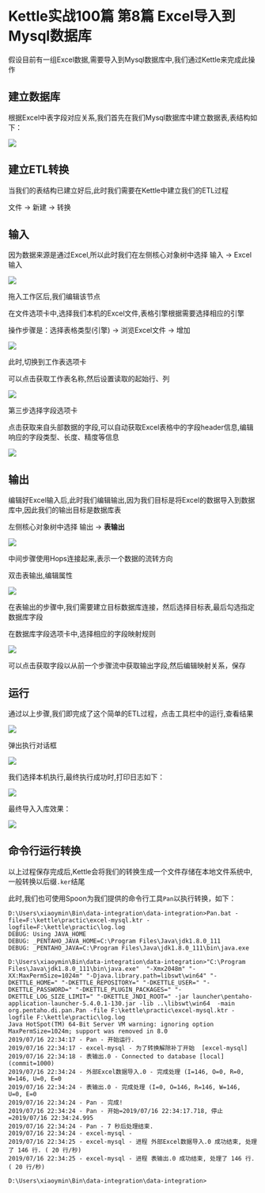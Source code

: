 # Kettle实战100篇 第8篇 Excel导入到Mysql数据库

假设目前有一组Excel数据,需要导入到Mysql数据库中,我们通过Kettle来完成此操作

## 建立数据库

根据Excel中表字段对应关系,我们首先在我们Mysql数据库中建立数据表,表结构如下：

![](2-1.png)

## 建立ETL转换

当我们的表结构已建立好后,此时我们需要在Kettle中建立我们的ETL过程

文件 -> 新建 -> 转换

## 输入

因为数据来源是通过Excel,所以此时我们在左侧核心对象树中选择 输入 -> Excel输入

![](2-2.png)

拖入工作区后,我们编辑该节点

在文件选项卡中,选择我们本机的Excel文件,表格引擎根据需要选择相应的引擎

操作步骤是：选择表格类型(引擎) -> 浏览Excel文件 -> 增加

![](2-3.png)

此时,切换到工作表选项卡

可以点击获取工作表名称,然后设置读取的起始行、列

![](2-4.png)

第三步选择字段选项卡

点击获取来自头部数据的字段,可以自动获取Excel表格中的字段header信息,编辑响应的字段类型、长度、精度等信息

![](2-5.png)

## 输出

编辑好Excel输入后,此时我们编辑输出,因为我们目标是将Excel的数据导入到数据库中,因此我们的输出目标是数据库表

左侧核心对象树中选择 输出 -> **表输出**

![](2-6.png)

中间步骤使用Hops连接起来,表示一个数据的流转方向

双击表输出,编辑属性

![](2-7.png)

在表输出的步骤中,我们需要建立目标数据库连接，然后选择目标表,最后勾选指定数据库字段

在数据库字段选项卡中,选择相应的字段映射规则

![](2-8.png)

可以点击获取字段以从前一个步骤流中获取输出字段,然后编辑映射关系，保存

## 运行

通过以上步骤,我们即完成了这个简单的ETL过程，点击工具栏中的运行,查看结果

![](2-9.png)

弹出执行对话框

![](2-10.png)

我们选择本机执行,最终执行成功时,打印日志如下：

![](2-11.png)

最终导入入库效果：

![](2-12.png)



## 命令行运行转换

以上过程保存完成后,Kettle会将我们的转换生成一个文件存储在本地文件系统中,一般转换以后缀`.ker`结尾

此时,我们也可使用Spoon为我们提供的命令行工具`Pan`以执行转换，如下：

```shell
D:\Users\xiaoymin\Bin\data-integration\data-integration>Pan.bat -file=F:\kettle\practic\excel-mysql.ktr -logfile=F:\kettle\practic\log.log
DEBUG: Using JAVA_HOME
DEBUG: _PENTAHO_JAVA_HOME=C:\Program Files\Java\jdk1.8.0_111
DEBUG: _PENTAHO_JAVA=C:\Program Files\Java\jdk1.8.0_111\bin\java.exe

D:\Users\xiaoymin\Bin\data-integration\data-integration>"C:\Program Files\Java\jdk1.8.0_111\bin\java.exe"  "-Xmx2048m" "-XX:MaxPermSize=1024m" "-Djava.library.path=libswt\win64" "-DKETTLE_HOME=" "-DKETTLE_REPOSITORY=" "-DKETTLE_USER=" "-DKETTLE_PASSWORD=" "-DKETTLE_PLUGIN_PACKAGES=" "-DKETTLE_LOG_SIZE_LIMIT=" "-DKETTLE_JNDI_ROOT=" -jar launcher\pentaho-application-launcher-5.4.0.1-130.jar -lib ..\libswt\win64  -main org.pentaho.di.pan.Pan -file F:\kettle\practic\excel-mysql.ktr -logfile F:\kettle\practic\log.log
Java HotSpot(TM) 64-Bit Server VM warning: ignoring option MaxPermSize=1024m; support was removed in 8.0
2019/07/16 22:34:17 - Pan - 开始运行.
2019/07/16 22:34:17 - excel-mysql - 为了转换解除补丁开始  [excel-mysql]
2019/07/16 22:34:18 - 表输出.0 - Connected to database [local] (commit=1000)
2019/07/16 22:34:24 - 外部Excel数据导入.0 - 完成处理 (I=146, O=0, R=0, W=146, U=0, E=0
2019/07/16 22:34:24 - 表输出.0 - 完成处理 (I=0, O=146, R=146, W=146, U=0, E=0
2019/07/16 22:34:24 - Pan - 完成!
2019/07/16 22:34:24 - Pan - 开始=2019/07/16 22:34:17.718, 停止=2019/07/16 22:34:24.995
2019/07/16 22:34:24 - Pan - 7 秒后处理结束.
2019/07/16 22:34:24 - excel-mysql -
2019/07/16 22:34:25 - excel-mysql - 进程 外部Excel数据导入.0 成功结束, 处理了 146 行. ( 20 行/秒)
2019/07/16 22:34:25 - excel-mysql - 进程 表输出.0 成功结束, 处理了 146 行. ( 20 行/秒)

D:\Users\xiaoymin\Bin\data-integration\data-integration>
```

